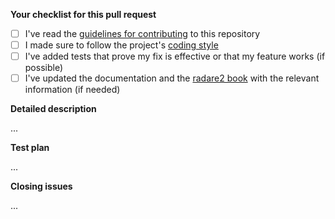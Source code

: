 <!-- Filling this template is mandatory -->

**Your checklist for this pull request**
- [ ] I've read the [guidelines for contributing](../DEVELOPERS.md) to this repository
- [ ] I made sure to follow the project's [coding style](../DEVELOPERS.md#code-style)
- [ ] I've added tests that prove my fix is effective or that my feature works (if possible)
- [ ] I've updated the documentation and the [radare2 book](../../radare2book) with the relevant information (if needed)

**Detailed description**

<!-- Explain the **details** for making this change. Is a new feature implemented? What existing problem does the pull request solve? How does the pull request solve these issues? Please provide enough information so that others can review your pull request. -->

...

**Test plan**

<!-- What steps should the reviewer take to test your pull request? Demonstrate the code is solid. Example: The exact commands you ran and their output, screenshots/videos. This is your time to re-check that everything works and that you covered all the edge cases -->

...

**Closing issues**

<!-- put "closes #XXXX" in your comment to auto-close the issue that your PR fixes (if any). -->

...

